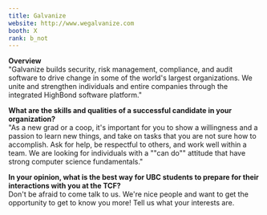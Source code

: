 ```yaml
---
title: Galvanize
website: http://www.wegalvanize.com
booth: X
rank: b_not
---
```

**Overview**  
"Galvanize builds security, risk management, compliance, and audit software to drive change in some of the world's largest organizations. We unite and strengthen individuals and entire companies through the integrated HighBond software platform."
  
**What are the skills and qualities of a successful candidate in your organization?**  
"As a new grad or a coop, it's important for you to show a willingness and a passion to learn new things, and take on tasks that you are not sure how to accomplish. Ask for help, be respectful to others, and work well within a team. We are looking for individuals with a ""can do"" attitude that have strong computer science fundamentals."
  
**In your opinion, what is the best way for UBC students to prepare for their interactions with you at the TCF?**  
Don't be afraid to come talk to us. We're nice people and want to get the opportunity to get to know you more! Tell us what your interests are.
